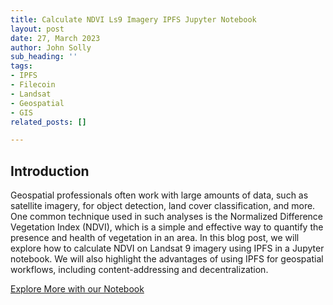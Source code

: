 ```yaml
---
title: Calculate NDVI Ls9 Imagery IPFS Jupyter Notebook
layout: post
date: 27, March 2023
author: John Solly
sub_heading: ''
tags:
- IPFS
- Filecoin
- Landsat
- Geospatial
- GIS
related_posts: []

---
```


## Introduction

Geospatial professionals often work with large amounts of data, such as satellite imagery, for object detection, land cover classification, and more. One common technique used in such analyses is the Normalized Difference Vegetation Index (NDVI), which is a simple and effective way to quantify the presence and health of vegetation in an area. In this blog post, we will explore how to calculate NDVI on Landsat 9 imagery using IPFS in a Jupyter notebook. We will also highlight the advantages of using IPFS for geospatial workflows, including content-addressing and decentralization.

[Explore More with our Notebook](./NDVI_STAC_IPFS.ipynb)